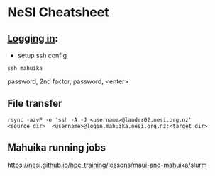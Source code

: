 # NeSI Cheatsheet

## [Logging in](nesi.github.io/hpc_training/lessons/maui-and-mahuika/connecting): 

- setup ssh config

```
ssh mahuika
```

password, 2nd factor, password, \<enter>


## File transfer

```
rsync -azvP -e 'ssh -A -J <username>@lander02.nesi.org.nz' <source_dir>  <username>@login.mahuika.nesi.org.nz:<target_dir>
```

## Mahuika running jobs

https://nesi.github.io/hpc_training/lessons/maui-and-mahuika/slurm
